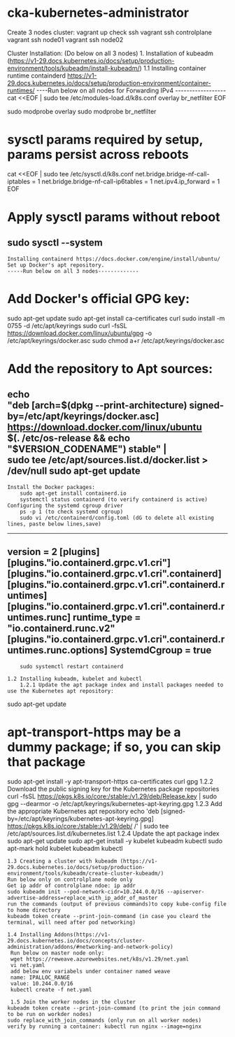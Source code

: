 # cka-kubernetes-administrator

Create 3 nodes cluster:
    vagrant up
 check ssh
    vagrant ssh controlplane
    vagrant ssh node01
    vagrant ssh node02

Cluster Installation: (Do below on all 3 nodes)
    1. Installation of kubeadm (https://v1-29.docs.kubernetes.io/docs/setup/production-environment/tools/kubeadm/install-kubeadm/)
    1.1 Installing container runtime containderd
        https://v1-29.docs.kubernetes.io/docs/setup/production-environment/container-runtimes/
----Run below on all nodes for Forwarding IPv4 ------------------
cat <<EOF | sudo tee /etc/modules-load.d/k8s.conf
overlay
br_netfilter
EOF

sudo modprobe overlay
sudo modprobe br_netfilter

# sysctl params required by setup, params persist across reboots
cat <<EOF | sudo tee /etc/sysctl.d/k8s.conf
net.bridge.bridge-nf-call-iptables  = 1
net.bridge.bridge-nf-call-ip6tables = 1
net.ipv4.ip_forward                 = 1
EOF

# Apply sysctl params without reboot
sudo sysctl --system
-----------------------------
    Installing containerd https://docs.docker.com/engine/install/ubuntu/
    Set up Docker's apt repository.
    -----Run below on all 3 nodes-------------
# Add Docker's official GPG key:
sudo apt-get update
sudo apt-get install ca-certificates curl
sudo install -m 0755 -d /etc/apt/keyrings
sudo curl -fsSL https://download.docker.com/linux/ubuntu/gpg -o /etc/apt/keyrings/docker.asc
sudo chmod a+r /etc/apt/keyrings/docker.asc

# Add the repository to Apt sources:
echo \
  "deb [arch=$(dpkg --print-architecture) signed-by=/etc/apt/keyrings/docker.asc] https://download.docker.com/linux/ubuntu \
  $(. /etc/os-release && echo "$VERSION_CODENAME") stable" | \
  sudo tee /etc/apt/sources.list.d/docker.list > /dev/null
sudo apt-get update
-------------------------------------
    Install the Docker packages:
        sudo apt-get install containerd.io
        systemctl status containerd (to verify containerd is active)
    Configuring the systemd cgroup driver
        ps -p 1 (to check systemd cgroup)
        sudo vi /etc/containerd/config.toml (dG to delete all existing lines, paste below lines,save)
---------------------------------------------------
version = 2
[plugins]
  [plugins."io.containerd.grpc.v1.cri"]
   [plugins."io.containerd.grpc.v1.cri".containerd]
      [plugins."io.containerd.grpc.v1.cri".containerd.runtimes]
        [plugins."io.containerd.grpc.v1.cri".containerd.runtimes.runc]
          runtime_type = "io.containerd.runc.v2"
          [plugins."io.containerd.grpc.v1.cri".containerd.runtimes.runc.options]
            SystemdCgroup = true
----------------------------------------
        sudo systemctl restart containerd

    1.2 Installing kubeadm, kubelet and kubectl
        1.2.1 Update the apt package index and install packages needed to use the Kubernetes apt repository:
sudo apt-get update
# apt-transport-https may be a dummy package; if so, you can skip that package
sudo apt-get install -y apt-transport-https ca-certificates curl gpg
        1.2.2 Download the public signing key for the Kubernetes package repositories
curl -fsSL https://pkgs.k8s.io/core:/stable:/v1.29/deb/Release.key | sudo gpg --dearmor -o /etc/apt/keyrings/kubernetes-apt-keyring.gpg
        1.2.3 Add the appropriate Kubernetes apt repository
echo 'deb [signed-by=/etc/apt/keyrings/kubernetes-apt-keyring.gpg] https://pkgs.k8s.io/core:/stable:/v1.29/deb/ /' | sudo tee /etc/apt/sources.list.d/kubernetes.list
        1.2.4 Update the apt package index
sudo apt-get update
sudo apt-get install -y kubelet kubeadm kubectl
sudo apt-mark hold kubelet kubeadm kubectl

    1.3 Creating a cluster with kubeadm (https://v1-29.docs.kubernetes.io/docs/setup/production-environment/tools/kubeadm/create-cluster-kubeadm/)
    Run below only on controlplane node only
    Get ip addr of controlplane ndoe: ip addr
    sudo kubeadm init --pod-network-cidr=10.244.0.0/16 --apiserver-advertise-address=replace_with_ip_addr_of_master
    run the commands (output of previous commands)to copy kube-config file to home directory
    kubeadm token create --print-join-command (in case you cleard the terminal, will need after pod networking)

    1.4 Installing Addons(https://v1-29.docs.kubernetes.io/docs/concepts/cluster-administration/addons/#networking-and-network-policy)
     Run below on master node only:
     wget https://reweave.azurewebsites.net/k8s/v1.29/net.yaml
     vi net.yaml
     add below env variabels under container named weave
     name: IPALLOC_RANGE
     value: 10.244.0.0/16
     kubectl create -f net.yaml

     1.5 Join the worker nodes in the cluster
    kubeadm token create --print-join-command (to print the join command to be run on workder nodes)
    sudo replace_with_join_commands (only run on all worker nodes)
    verify by running a container: kubectl run nginx --image=nginx
